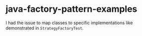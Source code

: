 # java-factory-pattern-examples

I had the issue to map classes to specific implementations like demonstrated
in `StrategyFactoryTest`.

